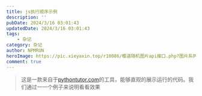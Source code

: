 ```yaml
---
title: js执行顺序示例
description: ''
pubDate: 2024/3/16 03:01:43
updatedDate: 2024/3/16 03:01:43
tags:
    - 杂记
category: 杂记
author: NPMRUN
heroImage: https://pic.xieyaxin.top/r10086/樱道随机图片api接口.php?图片系列=动漫综合2
comment: true
---
```


> 这是一款来自于[pythontutor.com](https://pythontutor.com/)的工具，能够直观的展示运行的代码。我们通过一一个例子来说明看看效果

<!-- iframe https://pythontutor.com/iframe-embed.html#code=var%20print%20%3D%20function%20%28nums%29%20%7B%0A%20%20%20%20for%20%28let%20i%20%3D%200%3B%20i%20%3C%20nums.length%3B%20i%2B%2B%29%20%7B%0A%20%20%20%20%20%20%20%20console.log%28nums%5Bi%5D%29%0A%20%20%20%20%7D%0A%7D%3B%0A%0Aprint%28%5B3,%20-2,%20-1,%2010,%205,2,4,8,9,54%5D%29%3B&codeDivHeight=400&codeDivWidth=350&cumulative=false&curInstr=0&heapPrimitives=nevernest&origin=opt-frontend.js&py=js&rawInputLstJSON=%5B%5D&textReferences=false s:height:500px -->

